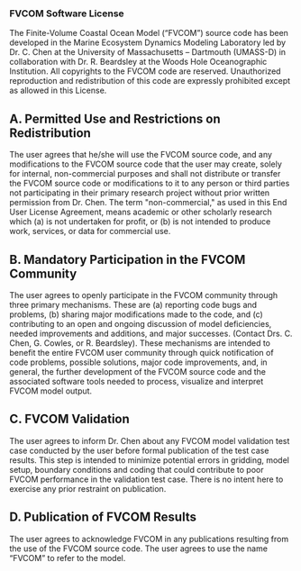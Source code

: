 ### FVCOM Software License

The Finite-Volume Coastal Ocean Model (“FVCOM”) source code has been developed in the Marine Ecosystem Dynamics Modeling Laboratory led by Dr. C. Chen at the University of Massachusetts – Dartmouth (UMASS-D) in collaboration with Dr. R. Beardsley at the Woods Hole Oceanographic Institution. All copyrights to the FVCOM code are reserved. Unauthorized reproduction and redistribution of this code are expressly prohibited except as allowed in this License.

## A. Permitted Use and Restrictions on Redistribution

The user agrees that he/she will use the FVCOM source code, and any modifications to the FVCOM source code that the user may create, solely for internal, non-commercial purposes and shall not distribute or transfer the FVCOM source code or modifications to it to any person or third parties not participating in their primary research project without prior written permission from Dr. Chen. The term "non-commercial," as used in this End User License Agreement, means academic or other scholarly research which (a) is not undertaken for profit, or (b) is not intended to produce work, services, or data for commercial use.

## B. Mandatory Participation in the FVCOM Community

The user agrees to openly participate in the FVCOM community through three primary mechanisms. These are (a) reporting code bugs and problems, (b) sharing major modifications made to the code, and (c) contributing to an open and ongoing discussion of model deficiencies, needed improvements and additions, and major successes. (Contact Drs. C. Chen, G. Cowles, or R. Beardsley). These mechanisms are intended to benefit the entire FVCOM user community through quick notification of code problems, possible solutions, major code improvements, and, in general, the further development of the FVCOM source code and the associated software tools needed to process, visualize and interpret FVCOM model output.

## C. FVCOM Validation

The user agrees to inform Dr. Chen about any FVCOM model validation test case conducted by the user before formal publication of the test case results. This step is intended to minimize potential errors in gridding, model setup, boundary conditions and coding that could contribute to poor FVCOM performance in the validation test case. There is no intent here to exercise any prior restraint on publication.

## D. Publication of FVCOM Results

The user agrees to acknowledge FVCOM in any publications resulting from the use of the FVCOM source code. The user agrees to use the name “FVCOM” to refer to the model.
